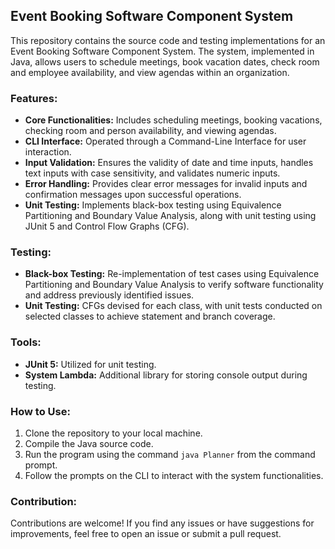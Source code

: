 
## Event Booking Software Component System

This repository contains the source code and testing implementations for an Event Booking Software Component System. The system, implemented in Java, allows users to schedule meetings, book vacation dates, check room and employee availability, and view agendas within an organization.

### Features:
- **Core Functionalities:** Includes scheduling meetings, booking vacations, checking room and person availability, and viewing agendas.
- **CLI Interface:** Operated through a Command-Line Interface for user interaction.
- **Input Validation:** Ensures the validity of date and time inputs, handles text inputs with case sensitivity, and validates numeric inputs.
- **Error Handling:** Provides clear error messages for invalid inputs and confirmation messages upon successful operations.
- **Unit Testing:** Implements black-box testing using Equivalence Partitioning and Boundary Value Analysis, along with unit testing using JUnit 5 and Control Flow Graphs (CFG).

### Testing:
- **Black-box Testing:** Re-implementation of test cases using Equivalence Partitioning and Boundary Value Analysis to verify software functionality and address previously identified issues.
- **Unit Testing:** CFGs devised for each class, with unit tests conducted on selected classes to achieve statement and branch coverage.

### Tools:
- **JUnit 5:** Utilized for unit testing.
- **System Lambda:** Additional library for storing console output during testing.

### How to Use:
1. Clone the repository to your local machine.
2. Compile the Java source code.
3. Run the program using the command `java Planner` from the command prompt.
4. Follow the prompts on the CLI to interact with the system functionalities.

### Contribution:
Contributions are welcome! If you find any issues or have suggestions for improvements, feel free to open an issue or submit a pull request.

